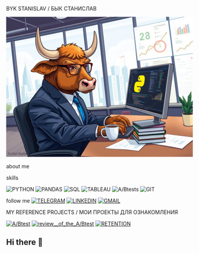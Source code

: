 BYK STANISLAV / БЫК СТАНИСЛАВ

![Header](https://github.com/Byk-Stanislav/Byk-Stanislav/blob/main/assets/A_realistic_illustration_of_a_bull_working_on_data_analytics_using_Python_The_bull_is_dressed_in_a_sleek_business_suit_and_glasses_intently_focused_on_a_computer_screen_displaying_colorful_Python_code_and_intricate_.png)

about me


skills


![PYTHON](https://img.shields.io/badge/-PYTHON-090909?style=for-the-badge&logo=python)
![PANDAS](https://img.shields.io/badge/-PANDAS-090909?style=for-the-badge&logo=pandas)
![SQL](https://img.shields.io/badge/-SQL-090909?style=for-the-badge&logo=mysql)
![TABLEAU](https://img.shields.io/badge/-TABLEAU-090909?style=for-the-badge&logo=tableau)
![A/Btests](https://img.shields.io/badge/-A/B_tests-090909?style=for-the-badge&logo=tableau)
![GIT](https://img.shields.io/badge/-GIT-090909?style=for-the-badge&logo=tableau)


follow me
[![TELEGRAM](https://img.shields.io/badge/-TELEGRAM-090909?style=for-the-badge&logo=telegram)](https://t.me/@BykStanislav)
[![LINKEDIN](https://img.shields.io/badge/-LINKEDIN-090909?style=for-the-badge&logo=linkedin)](https://www.linkedin.com/in/stanislav-byk-040a8b346/)
[![GMAIL](https://img.shields.io/badge/-GMAIL-090909?style=for-the-badge&logo=GMAIL)](mailto:bykstanislav99@gmail.com)



 MY REFERENCE PROJECTS / МОИ ПРОЕКТЫ ДЛЯ ОЗНАКОМЛЕНИЯ

[![A/Btest](https://img.shields.io/badge/-A/B_test-090909?style=for-the-badge&logo=tableau)](https://github.com/Byk-Stanislav/A-B-test)
[![review__of_the_A/Btest](https://img.shields.io/badge/-review_of_the_A/B_test-090909?style=for-the-badge&logo=tableau)](https://github.com/Byk-Stanislav/Review-of-the-A-B-test)
[![RETENTION](https://img.shields.io/badge/-retantion-090909?style=for-the-badge&logo=tableau)](https://github.com/Byk-Stanislav/Retention)








## Hi there 👋

<!--
**Byk-Stanislav/Byk-Stanislav** is a ✨ _special_ ✨ repository because its `README.md` (this file) appears on your GitHub profile.

Here are some ideas to get you started:

- 🔭 I’m currently working on ...
- 🌱 I’m currently learning ...
- 👯 I’m looking to collaborate on ...
- 🤔 I’m looking for help with ...
- 💬 Ask me about ...
- 📫 How to reach me: ...
- 😄 Pronouns: ...
- ⚡ Fun fact: ...
-->
